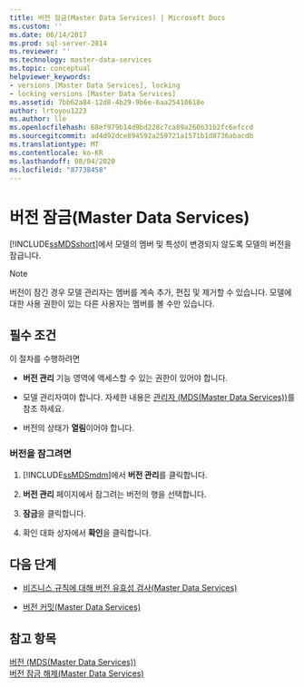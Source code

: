 ```yaml
---
title: 버전 잠금(Master Data Services) | Microsoft Docs
ms.custom: ''
ms.date: 06/14/2017
ms.prod: sql-server-2014
ms.reviewer: ''
ms.technology: master-data-services
ms.topic: conceptual
helpviewer_keywords:
- versions [Master Data Services], locking
- locking versions [Master Data Services]
ms.assetid: 7bb62a84-12d8-4b29-9b6e-6aa25410618e
author: lrtoyou1223
ms.author: lle
ms.openlocfilehash: 68ef979b14d9bd228c7ca89a260b31b2fc6efccd
ms.sourcegitcommit: ad4d92dce894592a259721a1571b1d8736abacdb
ms.translationtype: MT
ms.contentlocale: ko-KR
ms.lasthandoff: 08/04/2020
ms.locfileid: "87738458"
---
```

# <a name="lock-a-version-master-data-services"></a>버전 잠금(Master Data Services)
  [!INCLUDE[ssMDSshort](../includes/ssmdsshort-md.md)]에서 모델의 멤버 및 특성이 변경되지 않도록 모델의 버전을 잠급니다.  
  
> [!NOTE]  
>  버전이 잠긴 경우 모델 관리자는 멤버를 계속 추가, 편집 및 제거할 수 있습니다. 모델에 대한 사용 권한이 있는 다른 사용자는 멤버를 볼 수만 있습니다.  
  
## <a name="prerequisites"></a>필수 조건  
 이 절차를 수행하려면  
  
-   **버전 관리** 기능 영역에 액세스할 수 있는 권한이 있어야 합니다.  
  
-   모델 관리자여야 합니다. 자세한 내용은 [관리자 &#40;MDS(Master Data Services)&#41;](administrators-master-data-services.md)를 참조 하세요.  
  
-   버전의 상태가 **열림**이어야 합니다.  
  
### <a name="to-lock-a-version"></a>버전을 잠그려면  
  
1.  [!INCLUDE[ssMDSmdm](../includes/ssmdsmdm-md.md)]에서 **버전 관리**를 클릭합니다.  
  
2.  **버전 관리** 페이지에서 잠그려는 버전의 행을 선택합니다.  
  
3.  **잠금**을 클릭합니다.  
  
4.  확인 대화 상자에서 **확인**을 클릭합니다.  
  
## <a name="next-steps"></a>다음 단계  
  
-   [비즈니스 규칙에 대해 버전 유효성 검사&#40;Master Data Services&#41;](../../2014/master-data-services/validate-a-version-against-business-rules-master-data-services.md)  
  
-   [버전 커밋&#40;Master Data Services&#41;](../../2014/master-data-services/commit-a-version-master-data-services.md)  
  
## <a name="see-also"></a>참고 항목  
 [버전 &#40;MDS(Master Data Services)&#41;](../../2014/master-data-services/versions-master-data-services.md)   
 [버전 잠금 해제&#40;Master Data Services&#41;](../../2014/master-data-services/unlock-a-version-master-data-services.md)  
  
  
